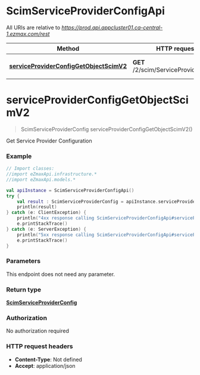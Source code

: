 # ScimServiceProviderConfigApi

All URIs are relative to *https://prod.api.appcluster01.ca-central-1.ezmax.com/rest*

| Method | HTTP request | Description |
| ------------- | ------------- | ------------- |
| [**serviceProviderConfigGetObjectScimV2**](ScimServiceProviderConfigApi.md#serviceProviderConfigGetObjectScimV2) | **GET** /2/scim/ServiceProviderConfig | Get Service Provider Configuration |


<a id="serviceProviderConfigGetObjectScimV2"></a>
# **serviceProviderConfigGetObjectScimV2**
> ScimServiceProviderConfig serviceProviderConfigGetObjectScimV2()

Get Service Provider Configuration

### Example
```kotlin
// Import classes:
//import eZmaxApi.infrastructure.*
//import eZmaxApi.models.*

val apiInstance = ScimServiceProviderConfigApi()
try {
    val result : ScimServiceProviderConfig = apiInstance.serviceProviderConfigGetObjectScimV2()
    println(result)
} catch (e: ClientException) {
    println("4xx response calling ScimServiceProviderConfigApi#serviceProviderConfigGetObjectScimV2")
    e.printStackTrace()
} catch (e: ServerException) {
    println("5xx response calling ScimServiceProviderConfigApi#serviceProviderConfigGetObjectScimV2")
    e.printStackTrace()
}
```

### Parameters
This endpoint does not need any parameter.

### Return type

[**ScimServiceProviderConfig**](ScimServiceProviderConfig.md)

### Authorization

No authorization required

### HTTP request headers

 - **Content-Type**: Not defined
 - **Accept**: application/json

